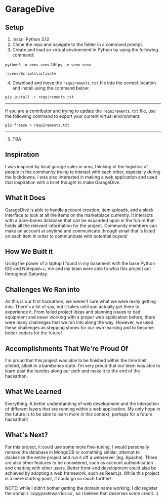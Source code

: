 # GarageDive

## Setup
1. Install Python 3.12
2. Clone the repo and navigate to the folder in a command prompt.
3. Create and load an virtual environment in Python by using the following command:

`python3 -m venv venv` OR `py -m venv venv`

`.\venv\Scripts\activate`

4. Download and move the `requirements.txt` file into the correct location and install using the command below:

`pip install -r requirements.txt`

**** 

If you are a contributor and trying to update the `requirements.txt` file, use the following command to export your current virtual environment: 

`pip freeze > requirements.txt`

****

5. TBA


## Inspiration

I was inspired by local garage sales in area, thinking of the logistics of people in the community trying to interact with each other, especially during the lockdowns. I was also interested in making a web application and used that inspiration with a brief thought to make GarageDive.

## What it Does

GarageDive is able to handle account creation, item uploads, and a sleek interface to look at all the items on the marketplace currently. It interacts with a bare-bones database that can be expanded upon in the future that holds all the relevant information for the project. Community members can make an account at anytime and communicate through email that is listed on each item in order to communicate with potential buyers!

## How We Built it

Using the power of a laptop I found in my basement with the base Python IDE and Notepad++, me and my team were able to whip this project out throughout Saturday.

## Challenges We Ran into

As this is our first hackathon, we weren't sure what we were really getting into. There's a lot of say, but it takes until you actually get there to experience it. From failed project ideas and planning issues to bad equipment and never working with a proper web application before, there were many challenges that we ran into along the way. However, we used these challenges as stepping stones for our own learning and to become better coders for the future!

## Accomplishments That We're Proud Of

I'm proud that this project was able to be finished within the time limit alloted, albeit in a barebones state. I'm very proud that our team was able to learn past the hurdles along our path and make it to the end of the hackathon.

## What We Learned

Everything. A better understanding of web development and the interaction of different layers that are running within a web application. My only hope in the future is to be able to learn more in this context, perhaps for a future hackathon!

## What's Next?

For this project, it could use some more fine-tuning. I would personally remake the database in MongoDB or something similar, attempt to dockerize the entire project and run it off a webserver (eg. Apache). There are also other features to be considered, such as account authentication and chatting with other users. Better front-end development could also be achieved by adopting a web framework, such as React.js. While this project is a mere starting point, it could go so much further!

NOTE: while I didn't bother getting the domain name working, I did register the domain 'copypastewarrior.co', so I believe that deserves some credit. :)